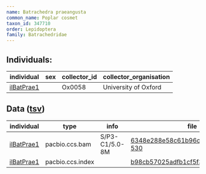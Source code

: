 ```yaml
---
name: Batrachedra praeangusta
common_name: Poplar cosmet
taxon_id: 347710
order: Lepidoptera
family: Batrachedridae
---
```


## Individuals:

| individual | sex | collector_id | collector_organisation |
| ---------- | --- | ------------ | ---------------------- |
| [ilBatPrae1](ilBatPrae1.md) |  | Ox0058 | University of Oxford |

## Data ([tsv](Batrachedra_praeangusta_data.tsv))

| individual | type | info | file |
| ---------- | ---- | ---- | ---- |
| [ilBatPrae1](ilBatPrae1.md) | pacbio.ccs.bam | S/P3-C1/5.0-8M | [6348e288e58c61b96ca22aeae2f4f7e9-530](https://darwin.cog.sanger.ac.uk/insects/Batrachedra_praeangusta/ilBatPrae1/genomic_data/pacbio/m64016_191123_233709.ccs.bam) |
| [ilBatPrae1](ilBatPrae1.md) | pacbio.ccs.index |  | [b98cb57025adfb1cf5f36571918550e6](https://darwin.cog.sanger.ac.uk/insects/Batrachedra_praeangusta/ilBatPrae1/genomic_data/pacbio/m64016_191123_233709.ccs.bam.pbi) |
